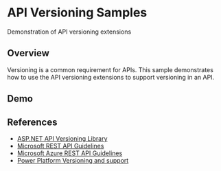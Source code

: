 # API Versioning Samples
Demonstration of API versioning extensions

## Overview

Versioning is a common requirement for APIs. This sample demonstrates how to use the API versioning extensions to support versioning in an API.

## Demo


## References

- [ASP.NET API Versioning Library](https://github.com/dotnet/aspnet-api-versioning)
- [Microsoft REST API Guidelines](https://github.com/Microsoft/api-guidelines/blob/master/Guidelines.md#12-versioning)
- [Microsoft Azure REST API Guidelines](https://github.com/microsoft/api-guidelines/blob/vNext/azure/Guidelines.md#api-versioning)
- [Power Platform Versioning and support](https://learn.microsoft.com/en-us/power-platform/admin/programmability-versioning-support)